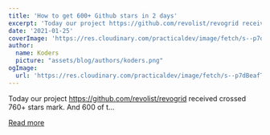 ```yaml
---
title: 'How to get 600+ Github stars in 2 days'
excerpt: 'Today our project https://github.com/revolist/revogrid received crossed 760+ stars mark. And 600 of t...'
date: '2021-01-25'
coverImage: 'https://res.cloudinary.com/practicaldev/image/fetch/s--p7dBeafT--/c_imagga_scale,f_auto,fl_progressive,h_420,q_auto,w_1000/https://dev-to-uploads.s3.amazonaws.com/i/v1hbj6w5azpoht4zft0a.jpg'
author:
  name: Koders
  picture: "assets/blog/authors/koders.png"
ogImage:
  url: 'https://res.cloudinary.com/practicaldev/image/fetch/s--p7dBeafT--/c_imagga_scale,f_auto,fl_progressive,h_420,q_auto,w_1000/https://dev-to-uploads.s3.amazonaws.com/i/v1hbj6w5azpoht4zft0a.jpg'
---
```


Today our project https://github.com/revolist/revogrid received crossed 760+ stars mark. And 600 of t...

[Read more](https://dev.to/revolist/hot-to-get-400-github-stars-in-2-days-f8e)

